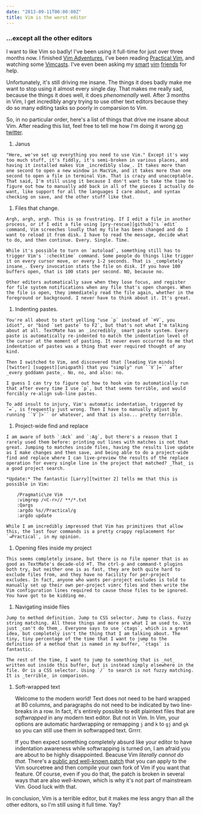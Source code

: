 ```yaml
---
date: "2013-09-11T00:00:00Z"
title: Vim is the worst editor
---
```

### &hellip;except all the other editors

I want to like Vim so badly! I've been using it full-time for just over three months now. I finished [Vim Adventures][vim-adventures], I've been reading [Practical Vim][pragprog], and watching some [Vimcasts][vimcasts]. I've even been asking my [smart][twitter 2] [vim][twitter 3] [friends][twitter 4] for help.

Unfortunately, it's still driving me insane. The things it does badly make me want to stop using it almost every single day. That makes me really sad, because the things it does well, it does _phenomenally_ well. After 3 months in Vim, I get incredibly angry trying to use other text editors because they do so many editing tasks so poorly in comparsion to Vim.

So, in no particular order, here's a list of things that drive me insane about Vim. After reading this list, feel free to tell me how I'm doing it wrong [on twitter][twitter 5].

  1. Janus

    "Here, we've set up everything you need to use Vim." Except it's way too much stuff, it's fiddly, it's semi-broken in various places, and having it installed makes Vim _incredibly slow_. It takes more than one second to open a new window in MacVim, and it takes more than one second to open a file in terminal Vim. That is crazy and unacceptable. That said, I'm still using it because I don't want to take the time to figure out how to manually add back in all of the pieces I actually do want, like support for all the languages I care about, and syntax checking on save, and the other stuff like that.

  1. Files that change.

    Argh, argh, argh. This is so frustrating. If I edit a file in another process, or if I edit a file using [pry-rescue][github]'s `edit` command, Vim screeches loudly that my file has been changed and do I want to reload it from disk. I have to read the message, decide what to do, and then continue. Every. Single. Time.

    While it's possible to turn on `autoload`, something still has to trigger Vim's `:checktime` command. Some people do things like trigger it on every cursor move, or every 1-2 seconds. That is _completely insane_. Every invocation stats the file on disk. If you have 100 buffers open, that is 100 stats per second. NO, because no.

    Other editors automatically save when they lose focus, and register for file system notifications when any file that's open changes. When the file is open, they immediately read the file again, whether in the foreground or background. I never have to think about it. It's great.

  1. Indenting pastes.

    You're all about to start yelling "use `p` instead of `⌘V`, you idiot", or "bind `set paste` to F2`, but that's not what I'm talking about at all. TextMate has an _incredibly_ smart paste system. Every paste is automatically re-indented to match the indentation level of the cursor at the moment of pasting. It never even occurred to me that indentation of pastes was a thing that ever required thought of any kind.

    Then I switched to Vim, and discovered that [leading Vim minds][twitter] [suggest][uniqpath] that you "simply" run ``V`]=`` after _every goddamn paste_. No, no, and also: no.

    I guess I can try to figure out how to hook vim to automatically run that after every time I use `p`, but that seems terrible, and would forcibly re-align sub-line pastes.

    To add insult to injury, Vim's automatic indentation, triggered by `=`, is frequently just wrong. Then I have to manually adjust by running ``V`]>`` or whatever, and that is also... pretty terrible.

  1. Project-wide find and replace

    I am aware of both `:Ack` and `:Ag`, but there's a reason that I rarely used them before: printing out lines with matches is not that great. Jumping to matches inside files, having the results live update as I make changes and then save, and being able to do a project-wide find and replace where I can live-preview the results of the replace operation for every single line in the project that matched? _That_ is a good project search.

    *Update:* The fantastic [Larry][twitter 2] tells me that this is possible in Vim:

        /Pragmatic\ze Vim
        :vimgrep /<C-r>// **/*.txt
        :Qargs
        :argdo %s//Practical/g
        :argdo update
    
    While I am incredibly impressed that Vim has primitives that allow this, the last four commands is a pretty crappy replacement for `⇥Practical`, in my opinion.

  1. Opening files inside my project

    This seems completely insane, but there is no file opener that is as good as TextMate's decade-old ⌘T. The ctrl-p and command-t plugins both try, but neither one is as fast, they are both quite hard to exclude files from, and they have no facility for per-project excludes. In fact, anyone who wants per-project excludes is told to manually set up their own per-project vimrc files and then write the Vim configuration lines required to cause those files to be ignored. You have got to be kidding me.

  1. Navigating inside files

    Jump to method definition. Jump to CSS selector. Jump to class. Fuzzy string matching. All these things and more are what I am used to. Vim just _can't do them_. Everyone says to use `ctags`, which is a great idea, but completely isn't the thing that I am talking about. The tiny, tiny percentage of the time that I want to jump to the definition of a method that is named in my buffer, `ctags` is fantastic.
    
    The rest of the time, I want to jump to something that is _not_ written out inside this buffer, but is instead simply elsewhere in the file. Or is a CSS selector. Using `/` to search is not fuzzy matching. It is _terrible_ in comparison.

  1. Soft-wrapped text

      Welcome to the modern world! Text does not need to be hard wrapped at 80 columns, and paragraphs do not need to be indicated by two line-breaks in a row. In fact, it's entirely possible to edit plaintext files that are _softwrapped_ in any modern text editor. But not in Vim. In Vim, your options are automatic hardwrapping or remapping `j` and `k` to `gj` and `gk` so you can still use them in softwrapped text. Grrrr.
      
      If you then expect something completely absurd like your editor to have indentation awareness while softwrapping is turned on, I am afraid you are about to be highly disappointed. Beacuse Vim _literally cannot do that_. There's a [public and well-known patch][retracile] that you can apply to the Vim sourcetree and then compile your own fork of Vim if you want that feature. Of course, even if you do that, the patch is broken in several ways that are also well-known, which is why it's not part of mainstream Vim. Good luck with that.


In conclusion, Vim is a terrible editor, but it makes me less angry than all the other editors, so I'm still using it full time. Yay?



[github]: https://github.com/ConradIrwin/pry-rescue
[pragprog]: http://pragprog.com/book/dnvim/practical-vim
[retracile]: https://retracile.net/wiki/VimBreakIndent
[twitter]: https://twitter.com/mislav
[twitter 2]: http://twitter.com/lmarburger
[twitter 3]: http://twitter.com/hone02
[twitter 4]: http://twitter.com/tpope
[twitter 5]: http://twitter.com/indirect
[uniqpath]: http://mislav.uniqpath.com/2011/12/vim-revisited/
[vim-adventures]: http://vim-adventures.com/
[vimcasts]: http://vimcasts.org/
